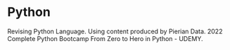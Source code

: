 # Python

Revising Python Language.
Using content produced by Pierian Data.
2022 Complete Python Bootcamp From Zero to Hero in Python - UDEMY.
